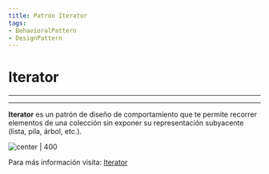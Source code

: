 ```yaml
---
title: Patrón Iterator
tags:  
- BehavioralPattern
- DesignPattern
---
```


# Iterator
---
---

**Iterator** es un patrón de diseño de comportamiento que te permite recorrer elementos de una colección sin exponer su representación subyacente (lista, pila, árbol, etc.).

![center | 400](https://refactoring.guru/images/patterns/content/iterator/iterator-es.png)

Para más información visita: [Iterator](https://refactoring.guru/es/design-patterns/iterator)